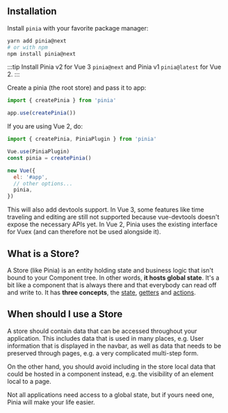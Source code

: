 ## Installation

Install `pinia` with your favorite package manager:

```bash
yarn add pinia@next
# or with npm
npm install pinia@next
```

:::tip
Install Pinia v2 for Vue 3 `pinia@next` and Pinia v1 `pinia@latest` for Vue 2.
:::

Create a pinia (the root store) and pass it to app:

```js
import { createPinia } from 'pinia'

app.use(createPinia())
```

If you are using Vue 2, do:

```js
import { createPinia, PiniaPlugin } from 'pinia'

Vue.use(PiniaPlugin)
const pinia = createPinia()

new Vue({
  el: '#app',
  // other options...
  pinia,
})
```

This will also add devtools support. In Vue 3, some features like time traveling and editing are still not supported because vue-devtools doesn't expose the necessary APIs yet. In Vue 2, Pinia uses the existing interface for Vuex (and can therefore not be used alongside it).

## What is a Store?

A Store (like Pinia) is an entity holding state and business logic that isn't bound to your Component tree. In other words, **it hosts global state**. It's a bit like a component that is always there and that everybody can read off and write to. It has **three concepts**, the [state](./state.md), [getters](./getters.md) and [actions](./actions.md).

## When should I use a Store

A store should contain data that can be accessed throughout your application. This includes data that is used in many places, e.g. User information that is displayed in the navbar, as well as data that needs to be preserved through pages, e.g. a very complicated multi-step form.

On the other hand, you should avoid including in the store local data that could be hosted in a component instead, e.g. the visibility of an element local to a page.

Not all applications need access to a global state, but if yours need one, Pinia will make your life easier.
